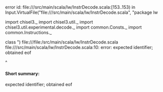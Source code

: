 error id: file://<WORKSPACE>/src/main/scala/lw/InstrDecode.scala:[153..153) in Input.VirtualFile("file://<WORKSPACE>/src/main/scala/lw/InstrDecode.scala", "package lw

import chisel3._
import chisel3.util._
import chisel3.util.experimental.decode._
import common.Consts._
import common.Instructions._

class 
")
file://<WORKSPACE>/file:<WORKSPACE>/src/main/scala/lw/InstrDecode.scala
file://<WORKSPACE>/src/main/scala/lw/InstrDecode.scala:10: error: expected identifier; obtained eof

^
#### Short summary: 

expected identifier; obtained eof